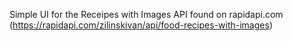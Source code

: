 Simple UI for the Receipes with Images API found on rapidapi.com (https://rapidapi.com/zilinskivan/api/food-recipes-with-images)
